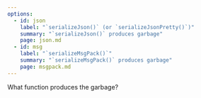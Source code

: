 ```yaml
---
options:
  - id: json
    label: "`serializeJson()` (or `serializeJsonPretty()`)"
    summary: "`serializeJson()` produces garbage"
    page: json.md
  - id: msg
    label: "`serializeMsgPack()`"
    summary: "`serializeMsgPack()` produces garbage"
    page: msgpack.md
---
```


What function produces the garbage?
